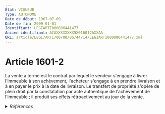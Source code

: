 ```yaml
---
État: VIGUEUR
Type: AUTONOME
Date de début: 1967-07-09
Date de fin: 2999-01-01
Identifiant: LEGIARTI000006441477
Ancien identifiant: ACAXXXXXXXX5X01601CAXXAA
URL: article/LEGI/ARTI/00/00/06/44/14/LEGIARTI000006441477.xml
---
```


<h1>Article 1601-2</h1>

La vente à terme est le contrat par lequel le vendeur s'engage à livrer
l'immeuble à son achèvement, l'acheteur s'engage à en prendre livraison et à en
payer le prix à la date de livraison. Le transfert de propriété s'opère de plein
droit par la constatation par acte authentique de l'achèvement de l'immeuble ;
il produit ses effets rétroactivement au jour de la vente.


<details>
  <summary><em>Références</em></summary>

  <h2>Articles faisant référence à l'article</h2>
  
  <ul>
    <li>
      <a href="https://legal.tricoteuses.fr//redirection/LEGIARTI000032301102?vers=git&vers=legifrance">Code de la construction et de l'habitation - article R*261-1 AUTONOME MODIFIE, en vigueur du 2016-03-28 au 2019-06-27</a> CITATION source
    </li>
    <li>
      <a href="https://legal.tricoteuses.fr//redirection/LEGIARTI000039041664?vers=git&vers=legifrance">Code de la construction et de l'habitation - article R261-1 AUTONOME VIGUEUR, en vigueur depuis le 2019-09-01</a> CITATION source
    </li>
    <li>
      <a href="https://legal.tricoteuses.fr//redirection/LEGIARTI000006818560?vers=git&vers=legifrance">Code de l'urbanisme - article R*315-2 AUTONOME MODIFIE, en vigueur du 1981-03-11 au 1986-04-01</a> CITATION source
    </li>
    <li>
      <a href="https://legal.tricoteuses.fr//redirection/LEGIARTI000006818561?vers=git&vers=legifrance">Code de l'urbanisme - article R*315-2 AUTONOME MODIFIE, en vigueur du 1986-04-01 au 1992-09-11</a> CITATION source
    </li>
    <li>
      <a href="https://legal.tricoteuses.fr//redirection/LEGIARTI000006818559?vers=git&vers=legifrance">Code de l'urbanisme - article R*315-2 AUTONOME MODIFIE, en vigueur du 1978-01-01 au 1981-03-11</a> CITATION source
    </li>
    <li>
      <a href="https://legal.tricoteuses.fr//redirection/LEGIARTI000006896588?vers=git&vers=legifrance">Code de la construction et de l'habitation - article R*261-1 AUTONOME MODIFIE, en vigueur du 1978-06-08 au 2016-03-28</a> CITATION source
    </li>
    <li>
      <a href="https://legal.tricoteuses.fr//redirection/LEGIARTI000006449152?vers=git&vers=legifrance">Code civil - article 2380 AUTONOME MODIFIE, en vigueur du 2006-03-24 au 2022-01-01</a> CITATION source
    </li>
    <li>
      <a href="https://legal.tricoteuses.fr//redirection/LEGIARTI000006824581?vers=git&vers=legifrance">Code de la construction et de l'habitation - article L261-2 AUTONOME VIGUEUR, en vigueur depuis le 2006-07-16</a> PILOTE_SUIVEUR source
    </li>
    <li>
      <a href="https://legal.tricoteuses.fr//redirection/LEGIARTI000006824580?vers=git&vers=legifrance">Code de la construction et de l'habitation - article L261-2 AUTONOME MODIFIE, en vigueur du 1978-06-08 au 2006-07-16</a> CITATION source
    </li>
    <li>
      <a href="https://legal.tricoteuses.fr//redirection/LEGIARTI000006896629?vers=git&vers=legifrance">Code de la construction et de l'habitation - article R*261-32 AUTONOME MODIFIE, en vigueur du 1978-06-08 au 2019-09-01</a> CITATION source
    </li>
    <li>
      <a href="https://legal.tricoteuses.fr//redirection/LEGIARTI000039041540?vers=git&vers=legifrance">Code de la construction et de l'habitation - article R261-32 AUTONOME VIGUEUR, en vigueur depuis le 2019-09-01</a> CITATION source
    </li>
    <li>
      <a href="https://legal.tricoteuses.fr//redirection/LEGIARTI000006824599?vers=git&vers=legifrance">Code de la construction et de l'habitation - article L261-10 AUTONOME VIGUEUR, en vigueur depuis le 2006-07-16</a> CITATION source
    </li>
    <li>
      <a href="https://legal.tricoteuses.fr//redirection/LEGIARTI000006824598?vers=git&vers=legifrance">Code de la construction et de l'habitation - article L261-10 AUTONOME MODIFIE, en vigueur du 2005-01-19 au 2006-07-16</a> CITATION source
    </li>
    <li>
      <a href="https://legal.tricoteuses.fr//redirection/LEGIARTI000006824597?vers=git&vers=legifrance">Code de la construction et de l'habitation - article L261-10 AUTONOME MODIFIE, en vigueur du 1978-06-08 au 2005-01-19</a> CITATION source
    </li>
    <li>
      <a href="https://legal.tricoteuses.fr//redirection/LEGIARTI000038688907?vers=git&vers=legifrance">Code de la construction et de l'habitation - article R*261-1 AUTONOME MODIFIE, en vigueur du 2019-06-27 au 2019-09-01</a> CITATION source
    </li>
    <li>
      <a href="https://legal.tricoteuses.fr//redirection/LEGIARTI000006274644?vers=git&vers=legifrance">Loi n° 85-704 du 12 juillet 1985 relative à la maîtrise d'ouvrage publique et à ses rapports avec la maîtrise d'oeuvre privée. - article 1 AUTONOME MODIFIE, en vigueur du 1991-07-19 au 2009-03-28</a> CITATION source
    </li>
    <li>
      <a href="https://legal.tricoteuses.fr//redirection/LEGIARTI000037704441?vers=git&vers=legifrance">Code de la commande publique - article L2412-2 AUTONOME VIGUEUR, en vigueur depuis le 2019-04-01</a> CITATION source
    </li>
    <li>
      <a href="https://legal.tricoteuses.fr//redirection/LEGIARTI000037666531?vers=git&vers=legifrance">Loi n° 85-704 du 12 juillet 1985 relative à la maîtrise d'ouvrage publique et à ses rapports avec la maîtrise d'oeuvre privée. - article 1 AUTONOME MODIFIE, en vigueur du 2018-11-25 au 2019-04-01</a> CITATION source
    </li>
    <li>
      <a href="https://legal.tricoteuses.fr//redirection/LEGIARTI000020466339?vers=git&vers=legifrance">Loi n° 85-704 du 12 juillet 1985 relative à la maîtrise d'ouvrage publique et à ses rapports avec la maîtrise d'oeuvre privée. - article 1 AUTONOME MODIFIE, en vigueur du 2009-03-28 au 2018-11-25</a> CITATION source
    </li>
    <li>
      <a href="https://legal.tricoteuses.fr//redirection/LEGIARTI000006476556?vers=git&vers=legifrance">Loi n°67-3 du 3 janvier 1967 RELATIVE AUX VENTES D'IMMEUBLES A CONSTRUIRE OU EN COURS DE CONSTRUCTION ET A L'OBLIGATION DE GARANTIE A RAISON DES VICES DE CONSTRUCTION - article 1 ENTIEREMENT_MODIF</a> CREATION cible
    </li>
    <li>
      <a href="https://legal.tricoteuses.fr//redirection/LEGIARTI000006476605?vers=git&vers=legifrance">Loi n° 67-3 du 3 janvier 1967 relative aux ventes d'immeubles à construire et à l'obligation de garantie à raison des vices de construction - article 6 AUTONOME VIGUEUR, en vigueur depuis le 1972-07-13</a> CITATION source
    </li>
    <li>
      <a href="https://legal.tricoteuses.fr//redirection/LEGIARTI000006445911?vers=git&vers=legifrance">Code civil - article 2108-1 AUTONOME TRANSFERE, en vigueur du 1967-07-09 au 2006-03-24</a> CITATION source
    </li>
  </ul>
  
  <h2>Textes faisant référence à l'article</h2>
  
  <ul>
    <li>
      <a href="https://legal.tricoteuses.fr//redirection/JORFTEXT000000756730?vers=git&vers=legifrance">Ordonnance no 98-774 du 2 septembre 1998 portant extension et adaptation aux départements, collectivités territoriales et territoires d'outre-mer de dispositions concernant le droit civil, le droit commercial et certaines activités libérales</a> SPEC_APPLI cible
    </li>
  </ul>
  
  <h2>Références faites par l'article</h2>
  
  <ul>
    <li>
      1967-01-03 CREATION source <a href="https://legal.tricoteuses.fr//redirection/LEGIARTI000006476556?vers=git&vers=legifrance">Loi n°67-3 du 3 janvier 1967 RELATIVE AUX VENTES D'IMMEUBLES A CONSTRUIRE OU EN COURS DE CONSTRUCTION ET A L'OBLIGATION DE GARANTIE A RAISON DES VICES DE CONSTRUCTION - article 1 ENTIEREMENT_MODIF</a>
    </li>
    <li>
      1967-01-03 CITATION cible <a href="https://legal.tricoteuses.fr//redirection/LEGIARTI000006476605?vers=git&vers=legifrance">Loi n° 67-3 du 3 janvier 1967 relative aux ventes d'immeubles à construire et à l'obligation de garantie à raison des vices de construction - article 6 AUTONOME VIGUEUR, en vigueur depuis le 1972-07-13</a>
    </li>
    <li>
      1985-07-12 CITATION cible <a href="https://legal.tricoteuses.fr//redirection/LEGIARTI000037666531?vers=git&vers=legifrance">Loi n° 85-704 du 12 juillet 1985 relative à la maîtrise d'ouvrage publique et à ses rapports avec la maîtrise d'oeuvre privée. - article 1 AUTONOME MODIFIE, en vigueur du 2018-11-25 au 2019-04-01</a>
    </li>
    <li>
      1998-09-02 SPEC_APPLI source <a href="https://legal.tricoteuses.fr//redirection/JORFTEXT000000756730?vers=git&vers=legifrance">Ordonnance no 98-774 du 2 septembre 1998 portant extension et adaptation aux départements, collectivités territoriales et territoires d'outre-mer de dispositions concernant le droit civil, le droit commercial et certaines activités libérales</a>
    </li>
    <li>
      2999-01-01 CITATION cible <a href="https://legal.tricoteuses.fr//redirection/LEGIARTI000006445911?vers=git&vers=legifrance">Code civil - article 2108-1 AUTONOME TRANSFERE, en vigueur du 1967-07-09 au 2006-03-24</a>
    </li>
    <li>
      2999-01-01 CITATION cible <a href="https://legal.tricoteuses.fr//redirection/LEGIARTI000006449152?vers=git&vers=legifrance">Code civil - article 2380 AUTONOME MODIFIE, en vigueur du 2006-03-24 au 2022-01-01</a>
    </li>
    <li>
      2999-01-01 CITATION cible <a href="https://legal.tricoteuses.fr//redirection/LEGIARTI000006818561?vers=git&vers=legifrance">Code de l'urbanisme - article R*315-2 AUTONOME MODIFIE, en vigueur du 1986-04-01 au 1992-09-11</a>
    </li>
    <li>
      2999-01-01 CITATION cible <a href="https://legal.tricoteuses.fr//redirection/LEGIARTI000037704441?vers=git&vers=legifrance">Code de la commande publique - article L2412-2 AUTONOME VIGUEUR, en vigueur depuis le 2019-04-01</a>
    </li>
    <li>
      2999-01-01 CITATION cible <a href="https://legal.tricoteuses.fr//redirection/LEGIARTI000006824599?vers=git&vers=legifrance">Code de la construction et de l'habitation - article L261-10 AUTONOME VIGUEUR, en vigueur depuis le 2006-07-16</a>
    </li>
    <li>
      2999-01-01 CITATION cible <a href="https://legal.tricoteuses.fr//redirection/LEGIARTI000006824580?vers=git&vers=legifrance">Code de la construction et de l'habitation - article L261-2 AUTONOME MODIFIE, en vigueur du 1978-06-08 au 2006-07-16</a>
    </li>
    <li>
      2999-01-01 PILOTE_SUIVEUR cible <a href="https://legal.tricoteuses.fr//redirection/LEGIARTI000006824581?vers=git&vers=legifrance">Code de la construction et de l'habitation - article L261-2 AUTONOME VIGUEUR, en vigueur depuis le 2006-07-16</a>
    </li>
    <li>
      2999-01-01 CITATION cible <a href="https://legal.tricoteuses.fr//redirection/LEGIARTI000039041664?vers=git&vers=legifrance">Code de la construction et de l'habitation - article R261-1 AUTONOME VIGUEUR, en vigueur depuis le 2019-09-01</a>
    </li>
    <li>
      2999-01-01 CITATION cible <a href="https://legal.tricoteuses.fr//redirection/LEGIARTI000039041540?vers=git&vers=legifrance">Code de la construction et de l'habitation - article R261-32 AUTONOME VIGUEUR, en vigueur depuis le 2019-09-01</a>
    </li>
    <li>
      CODIFICATION source Loi 1804-03-06
    </li>
  </ul>
</details>
